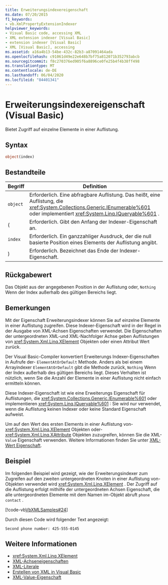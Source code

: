 ```yaml
---
title: Erweiterungsindexereigenschaft
ms.date: 07/20/2015
f1_keywords:
- vb.XmlPropertyExtensionIndexer
helpviewer_keywords:
- Visual Basic code, accessing XML
- XML extension indexer [Visual Basic]
- extension indexer [Visual Basic]
- XML [Visual Basic], accessing
ms.assetid: a16a4b13-54be-432c-82b3-a87091464ada
ms.openlocfilehash: c91061d49e22e648b7bf75a812071b352793abcb
ms.sourcegitcommit: f8c270376ed905f6a8896ce0fe25b4f4b38ff498
ms.translationtype: MT
ms.contentlocale: de-DE
ms.lasthandoff: 06/04/2020
ms.locfileid: "84401341"
---
```

# <a name="extension-indexer-property-visual-basic"></a>Erweiterungsindexereigenschaft (Visual Basic)
Bietet Zugriff auf einzelne Elemente in einer Auflistung.  
  
## <a name="syntax"></a>Syntax  
  
```vb  
object(index)  
```  
  
## <a name="parts"></a>Bestandteile  
  
|Begriff|Definition|  
|---|---|  
|`object`|Erforderlich. Eine abfragbare Auflistung. Das heißt, eine Auflistung, die <xref:System.Collections.Generic.IEnumerable%601> oder implementiert <xref:System.Linq.IQueryable%601> .|  
|(|Erforderlich. Gibt den Anfang der Indexer-Eigenschaft an.|  
|`index`|Erforderlich. Ein ganzzahliger Ausdruck, der die null basierte Position eines Elements der Auflistung angibt.|  
|)|Erforderlich. Bezeichnet das Ende der Indexer-Eigenschaft.|  
  
## <a name="return-value"></a>Rückgabewert  
 Das Objekt aus der angegebenen Position in der Auflistung oder, `Nothing` Wenn der Index außerhalb des gültigen Bereichs liegt.  
  
## <a name="remarks"></a>Bemerkungen  
 Mit der Eigenschaft Erweiterungsindexer können Sie auf einzelne Elemente in einer Auflistung zugreifen. Diese Indexer-Eigenschaft wird in der Regel in der Ausgabe von XML-Achsen Eigenschaften verwendet. Die Eigenschaften der untergeordneten XML-und XML-Nachfolger Achse geben Auflistungen von <xref:System.Xml.Linq.XElement> Objekten oder einen Attribut Wert zurück.  
  
 Der Visual Basic-Compiler konvertiert Erweiterungs Indexer-Eigenschaften in Aufrufe der- `ElementAtOrDefault` Methode. Anders als bei einem Arrayindexer `ElementAtOrDefault` gibt die Methode zurück, `Nothing` Wenn der Index außerhalb des gültigen Bereichs liegt. Dieses Verhalten ist nützlich, wenn Sie die Anzahl der Elemente in einer Auflistung nicht einfach ermitteln können.  
  
 Diese Indexer-Eigenschaft ist wie eine Erweiterungs Eigenschaft für Auflistungen, die <xref:System.Collections.Generic.IEnumerable%601> oder implementieren <xref:System.Linq.IQueryable%601> : Sie wird nur verwendet, wenn die Auflistung keinen Indexer oder keine Standard Eigenschaft aufweist.  
  
 Um auf den Wert des ersten Elements in einer Auflistung von- <xref:System.Xml.Linq.XElement> Objekten oder- <xref:System.Xml.Linq.XAttribute> Objekten zuzugreifen, können Sie die XML- `Value` Eigenschaft verwenden. Weitere Informationen finden Sie unter [XML-Wert Eigenschaft](xml-value-property.md).  
  
## <a name="example"></a>Beispiel  
 Im folgenden Beispiel wird gezeigt, wie der Erweiterungsindexer zum Zugreifen auf den zweiten untergeordneten Knoten in einer Auflistung von-Objekten verwendet wird <xref:System.Xml.Linq.XElement> . Der Zugriff auf die Auflistung erfolgt mithilfe der untergeordneten Achsen Eigenschaft, die alle untergeordneten Elemente mit dem Namen im-Objekt abruft `phone` `contact` .  
  
 [!code-vb[VbXMLSamples#24](~/samples/snippets/visualbasic/VS_Snippets_VBCSharp/VbXMLSamples/VB/XMLSamples11.vb#24)]  
  
 Durch diesen Code wird folgender Text angezeigt:  
  
 `Second phone number: 425-555-0145`  
  
## <a name="see-also"></a>Weitere Informationen

- <xref:System.Xml.Linq.XElement>
- [XML-Achseneigenschaften](index.md)
- [XML-Literale](../xml-literals/index.md)
- [Erstellen von XML in Visual Basic](../../programming-guide/language-features/xml/creating-xml.md)
- [XML-Value-Eigenschaft](xml-value-property.md)
